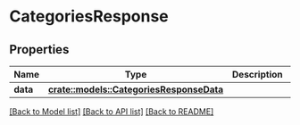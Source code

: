 # CategoriesResponse

## Properties

Name | Type | Description | Notes
------------ | ------------- | ------------- | -------------
**data** | [**crate::models::CategoriesResponseData**](CategoriesResponse_data.md) |  | 

[[Back to Model list]](../README.md#documentation-for-models) [[Back to API list]](../README.md#documentation-for-api-endpoints) [[Back to README]](../README.md)


